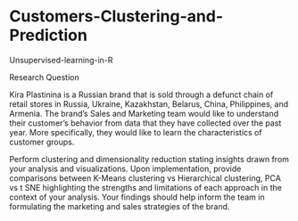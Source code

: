 # Customers-Clustering-and-Prediction

Unsupervised-learning-in-R

Research Question

Kira Plastinina is a Russian brand that is sold through a defunct chain of retail stores in Russia, Ukraine, Kazakhstan, Belarus, China, Philippines, and Armenia. The brand’s Sales and Marketing team would like to understand their customer’s behavior from data that they have collected over the past year. More specifically, they would like to learn the characteristics of customer groups.

Perform clustering and dimensionality reduction stating insights drawn from your analysis and visualizations. Upon implementation, provide comparisons between K-Means clustering vs Hierarchical clustering, PCA vs t SNE highlighting the strengths and limitations of each approach in the context of your analysis. Your findings should help inform the team in formulating the marketing and sales strategies of the brand.
